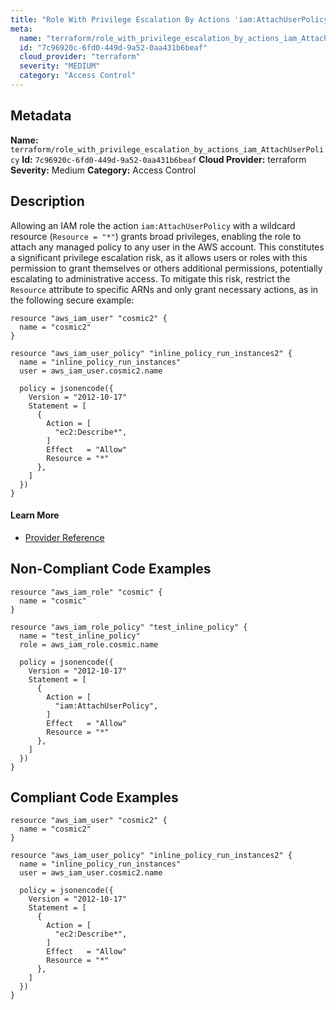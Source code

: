 ```yaml
---
title: "Role With Privilege Escalation By Actions 'iam:AttachUserPolicy'"
meta:
  name: "terraform/role_with_privilege_escalation_by_actions_iam_AttachUserPolicy"
  id: "7c96920c-6fd0-449d-9a52-0aa431b6beaf"
  cloud_provider: "terraform"
  severity: "MEDIUM"
  category: "Access Control"
---
```

## Metadata
**Name:** `terraform/role_with_privilege_escalation_by_actions_iam_AttachUserPolicy`
**Id:** `7c96920c-6fd0-449d-9a52-0aa431b6beaf`
**Cloud Provider:** terraform
**Severity:** Medium
**Category:** Access Control
## Description
Allowing an IAM role the action `iam:AttachUserPolicy` with a wildcard resource (`Resource = "*"`) grants broad privileges, enabling the role to attach any managed policy to any user in the AWS account. This constitutes a significant privilege escalation risk, as it allows users or roles with this permission to grant themselves or others additional permissions, potentially escalating to administrative access. To mitigate this risk, restrict the `Resource` attribute to specific ARNs and only grant necessary actions, as in the following secure example:

```
resource "aws_iam_user" "cosmic2" {
  name = "cosmic2"
}

resource "aws_iam_user_policy" "inline_policy_run_instances2" {
  name = "inline_policy_run_instances"
  user = aws_iam_user.cosmic2.name

  policy = jsonencode({
    Version = "2012-10-17"
    Statement = [
      {
        Action = [
          "ec2:Describe*",
        ]
        Effect   = "Allow"
        Resource = "*"
      },
    ]
  })
}
```

#### Learn More

 - [Provider Reference](https://registry.terraform.io/providers/hashicorp/aws/latest/docs/resources/iam_role_policy#policy)

## Non-Compliant Code Examples
```aws
resource "aws_iam_role" "cosmic" {
  name = "cosmic"
}

resource "aws_iam_role_policy" "test_inline_policy" {
  name = "test_inline_policy"
  role = aws_iam_role.cosmic.name

  policy = jsonencode({
    Version = "2012-10-17"
    Statement = [
      {
        Action = [
          "iam:AttachUserPolicy",
        ]
        Effect   = "Allow"
        Resource = "*"
      },
    ]
  })
}

```

## Compliant Code Examples
```aws
resource "aws_iam_user" "cosmic2" {
  name = "cosmic2"
}

resource "aws_iam_user_policy" "inline_policy_run_instances2" {
  name = "inline_policy_run_instances"
  user = aws_iam_user.cosmic2.name

  policy = jsonencode({
    Version = "2012-10-17"
    Statement = [
      {
        Action = [
          "ec2:Describe*",
        ]
        Effect   = "Allow"
        Resource = "*"
      },
    ]
  })
}

```